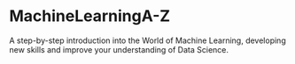 # MachineLearningA-Z
A step-by-step introduction into the World of Machine Learning, developing new skills and improve your understanding of Data Science.
